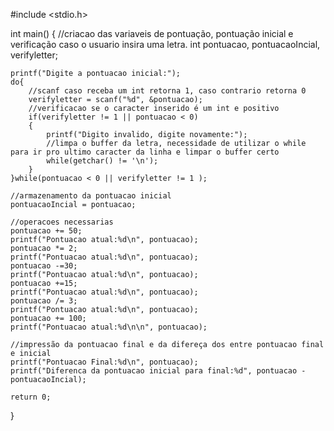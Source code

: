 #include <stdio.h>

int main()
{
    //criacao das variaveis de pontuação, pontuação inicial e verificação caso o usuario insira uma letra.
    int pontuacao, pontuacaoIncial, verifyletter;

    printf("Digite a pontuacao inicial:");
    do{
        //scanf caso receba um int retorna 1, caso contrario retorna 0
        verifyletter = scanf("%d", &pontuacao);
        //verificacao se o caracter inserido é um int e positivo
        if(verifyletter != 1 || pontuacao < 0)
        {
            printf("Digito invalido, digite novamente:");
            //limpa o buffer da letra, necessidade de utilizar o while para ir pro ultimo caracter da linha e limpar o buffer certo
            while(getchar() != '\n');
        }
    }while(pontuacao < 0 || verifyletter != 1 );

    //armazenamento da pontuacao inicial
    pontuacaoIncial = pontuacao;

    //operacoes necessarias
    pontuacao += 50;
    printf("Pontuacao atual:%d\n", pontuacao);
    pontuacao *= 2;
    printf("Pontuacao atual:%d\n", pontuacao);
    pontuacao -=30;
    printf("Pontuacao atual:%d\n", pontuacao);
    pontuacao +=15;
    printf("Pontuacao atual:%d\n", pontuacao);
    pontuacao /= 3;
    printf("Pontuacao atual:%d\n", pontuacao);
    pontuacao += 100;
    printf("Pontuacao atual:%d\n\n", pontuacao);

    //impressão da pontuacao final e da difereça dos entre pontuacao final e inicial
    printf("Pontuacao Final:%d\n", pontuacao);
    printf("Diferenca da pontuacao inicial para final:%d", pontuacao - pontuacaoIncial);

    return 0;
}
